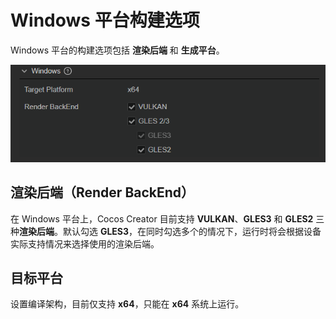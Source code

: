 # Windows 平台构建选项

Windows 平台的构建选项包括 **渲染后端** 和 **生成平台**。

![build-options-windows](./images/build-options-windows.png)

## 渲染后端（Render BackEnd）

在 Windows 平台上，Cocos Creator 目前支持 **VULKAN**、**GLES3** 和 **GLES2** 三种**渲染后端**。默认勾选 **GLES3**，在同时勾选多个的情况下，运行时将会根据设备实际支持情况来选择使用的渲染后端。

## 目标平台

设置编译架构，目前仅支持 **x64**，只能在 **x64** 系统上运行。

